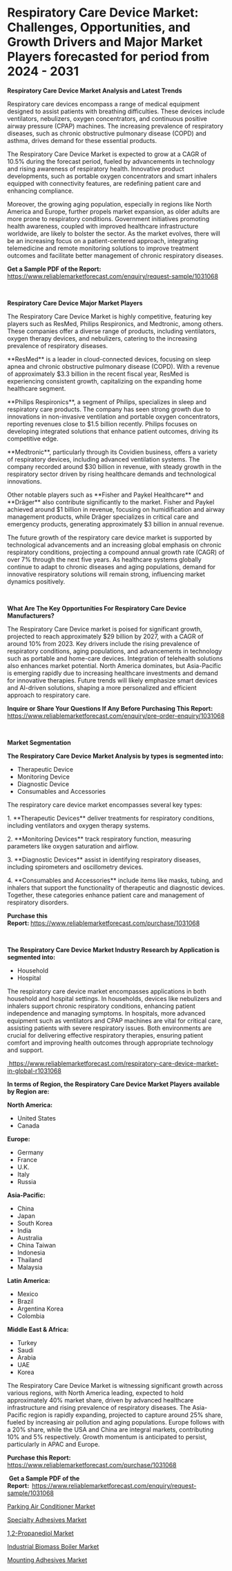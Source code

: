 <p><h1>Respiratory Care Device Market: Challenges, Opportunities, and Growth Drivers and Major Market Players forecasted for period from 2024 - 2031</h1></p><p><strong>Respiratory Care Device Market Analysis and Latest Trends</strong></p>
<p><p>Respiratory care devices encompass a range of medical equipment designed to assist patients with breathing difficulties. These devices include ventilators, nebulizers, oxygen concentrators, and continuous positive airway pressure (CPAP) machines. The increasing prevalence of respiratory diseases, such as chronic obstructive pulmonary disease (COPD) and asthma, drives demand for these essential products. </p><p>The Respiratory Care Device Market is expected to grow at a CAGR of 10.5% during the forecast period, fueled by advancements in technology and rising awareness of respiratory health. Innovative product developments, such as portable oxygen concentrators and smart inhalers equipped with connectivity features, are redefining patient care and enhancing compliance. </p><p>Moreover, the growing aging population, especially in regions like North America and Europe, further propels market expansion, as older adults are more prone to respiratory conditions. Government initiatives promoting health awareness, coupled with improved healthcare infrastructure worldwide, are likely to bolster the sector. As the market evolves, there will be an increasing focus on a patient-centered approach, integrating telemedicine and remote monitoring solutions to improve treatment outcomes and facilitate better management of chronic respiratory diseases.</p></p>
<p><strong>Get a Sample PDF of the Report:&nbsp;</strong> <a href="https://www.reliablemarketforecast.com/enquiry/request-sample/1031068">https://www.reliablemarketforecast.com/enquiry/request-sample/1031068</a></p>
<p>&nbsp;</p>
<p><strong>Respiratory Care Device Major Market Players</strong></p>
<p><p>The Respiratory Care Device Market is highly competitive, featuring key players such as ResMed, Philips Respironics, and Medtronic, among others. These companies offer a diverse range of products, including ventilators, oxygen therapy devices, and nebulizers, catering to the increasing prevalence of respiratory diseases.</p><p>**ResMed** is a leader in cloud-connected devices, focusing on sleep apnea and chronic obstructive pulmonary disease (COPD). With a revenue of approximately $3.3 billion in the recent fiscal year, ResMed is experiencing consistent growth, capitalizing on the expanding home healthcare segment.</p><p>**Philips Respironics**, a segment of Philips, specializes in sleep and respiratory care products. The company has seen strong growth due to innovations in non-invasive ventilation and portable oxygen concentrators, reporting revenues close to $1.5 billion recently. Philips focuses on developing integrated solutions that enhance patient outcomes, driving its competitive edge.</p><p>**Medtronic**, particularly through its Covidien business, offers a variety of respiratory devices, including advanced ventilation systems. The company recorded around $30 billion in revenue, with steady growth in the respiratory sector driven by rising healthcare demands and technological innovations.</p><p>Other notable players such as **Fisher and Paykel Healthcare** and **Dräger** also contribute significantly to the market. Fisher and Paykel achieved around $1 billion in revenue, focusing on humidification and airway management products, while Dräger specializes in critical care and emergency products, generating approximately $3 billion in annual revenue.</p><p>The future growth of the respiratory care device market is supported by technological advancements and an increasing global emphasis on chronic respiratory conditions, projecting a compound annual growth rate (CAGR) of over 7% through the next five years. As healthcare systems globally continue to adapt to chronic diseases and aging populations, demand for innovative respiratory solutions will remain strong, influencing market dynamics positively.</p></p>
<p>&nbsp;</p>
<p><strong>What Are The Key Opportunities For Respiratory Care Device Manufacturers?</strong></p>
<p><p>The Respiratory Care Device market is poised for significant growth, projected to reach approximately $29 billion by 2027, with a CAGR of around 10% from 2023. Key drivers include the rising prevalence of respiratory conditions, aging populations, and advancements in technology such as portable and home-care devices. Integration of telehealth solutions also enhances market potential. North America dominates, but Asia-Pacific is emerging rapidly due to increasing healthcare investments and demand for innovative therapies. Future trends will likely emphasize smart devices and AI-driven solutions, shaping a more personalized and efficient approach to respiratory care.</p></p>
<p><strong>Inquire or Share Your Questions If Any Before Purchasing This Report:</strong> <a href="https://www.reliablemarketforecast.com/enquiry/pre-order-enquiry/1031068">https://www.reliablemarketforecast.com/enquiry/pre-order-enquiry/1031068</a></p>
<p>&nbsp;</p>
<p><strong>Market Segmentation</strong></p>
<p><strong>The Respiratory Care Device Market Analysis by types is segmented into:</strong></p>
<p><ul><li>Therapeutic Device</li><li>Monitoring Device</li><li>Diagnostic Device</li><li>Consumables and Accessories</li></ul></p>
<p><p>The respiratory care device market encompasses several key types: </p><p>1. **Therapeutic Devices** deliver treatments for respiratory conditions, including ventilators and oxygen therapy systems. </p><p>2. **Monitoring Devices** track respiratory function, measuring parameters like oxygen saturation and airflow. </p><p>3. **Diagnostic Devices** assist in identifying respiratory diseases, including spirometers and oscillometry devices. </p><p>4. **Consumables and Accessories** include items like masks, tubing, and inhalers that support the functionality of therapeutic and diagnostic devices. Together, these categories enhance patient care and management of respiratory disorders.</p></p>
<p><strong>Purchase this Report:&nbsp;</strong><a href="https://www.reliablemarketforecast.com/purchase/1031068">https://www.reliablemarketforecast.com/purchase/1031068</a></p>
<p>&nbsp;</p>
<p><strong>The Respiratory Care Device Market Industry Research by Application is segmented into:</strong></p>
<p><ul><li>Household</li><li>Hospital</li></ul></p>
<p><p>The respiratory care device market encompasses applications in both household and hospital settings. In households, devices like nebulizers and inhalers support chronic respiratory conditions, enhancing patient independence and managing symptoms. In hospitals, more advanced equipment such as ventilators and CPAP machines are vital for critical care, assisting patients with severe respiratory issues. Both environments are crucial for delivering effective respiratory therapies, ensuring patient comfort and improving health outcomes through appropriate technology and support.</p></p>
<p><a href="https://www.reliablemarketforecast.com/respiratory-care-device-market-in-global-r1031068">&nbsp;https://www.reliablemarketforecast.com/respiratory-care-device-market-in-global-r1031068</a></p>
<p><strong>In terms of Region, the Respiratory Care Device Market Players available by Region are:</strong></p>
<p>
    <p> <strong> North America: </strong>
        <ul>
            <li>United States</li>
            <li>Canada</li>
        </ul>
        </p> 
    <p> <strong> Europe: </strong>
        <ul>
            <li>Germany</li>
            <li>France</li>
            <li>U.K.</li>
            <li>Italy</li>
            <li>Russia</li>
        </ul>
        </p> 
    <p> <strong> Asia-Pacific: </strong>
        <ul>
            <li>China</li>
            <li>Japan</li>
            <li>South Korea</li>
            <li>India</li>
            <li>Australia</li>
            <li>China Taiwan</li>
            <li>Indonesia</li>
            <li>Thailand</li>
            <li>Malaysia</li>
        </ul>
        </p> 
    <p> <strong> Latin America: </strong>
        <ul>
            <li>Mexico</li>
            <li>Brazil</li>
            <li>Argentina Korea</li>
            <li>Colombia</li>
        </ul>
        </p> 
    <p> <strong> Middle East & Africa: </strong>
        <ul>
            <li>Turkey</li>
            <li>Saudi</li>
            <li>Arabia</li>
            <li>UAE</li>
            <li>Korea</li>
        </ul>
    </p>
    </p>
<p><p>The Respiratory Care Device Market is witnessing significant growth across various regions, with North America leading, expected to hold approximately 40% market share, driven by advanced healthcare infrastructure and rising prevalence of respiratory diseases. The Asia-Pacific region is rapidly expanding, projected to capture around 25% share, fueled by increasing air pollution and aging populations. Europe follows with a 20% share, while the USA and China are integral markets, contributing 10% and 5% respectively. Growth momentum is anticipated to persist, particularly in APAC and Europe.</p></p>
<p><strong>Purchase this Report: </strong><a href="https://www.reliablemarketforecast.com/purchase/1031068">https://www.reliablemarketforecast.com/purchase/1031068</a></p>
<p>&nbsp;<strong>Get a Sample PDF of the Report:&nbsp;&nbsp;</strong><a href="https://www.reliablemarketforecast.com/enquiry/request-sample/1031068">https://www.reliablemarketforecast.com/enquiry/request-sample/1031068</a></p>
<p><strong></strong></p>
<p><p><a href="https://medium.com/@rontayewer0/parking-air-conditioner-industry-insights-report-analyzing-parking-air-conditioner-market-trends-69327eb07d69">Parking Air Conditioner Market</a></p><p><a href="https://issuu.com/reportprime-2/docs/specialty-adhesives-market-size-203_846db2ab64e7ee">Specialty Adhesives Market</a></p><p><a href="https://github.com/vimar16th/Market-Research-Report-List-6/blob/main/12-propanediol-market.md">1,2-Propanediol Market</a></p><p><a href="https://www.linkedin.com/pulse/industrial-biomass-boiler-market-report-product-type-wood-pvjkf?trackingId=zC%2Baeu%2FiT7SDBzDK8XjRSQ%3D%3D">Industrial Biomass Boiler Market</a></p><p><a href="https://medium.com/@orinschowalter/the-growth-of-the-mounting-adhesives-market-has-been-significant-driven-by-various-critical-eeecb3fad06a">Mounting Adhesives Market</a></p></p>